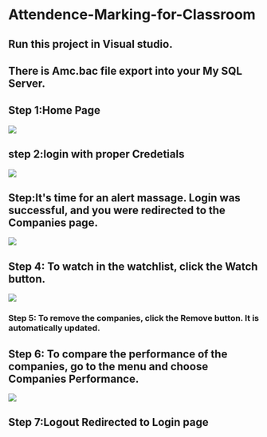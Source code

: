 # Attendence-Marking-for-Classroom

## Run this project in Visual studio.

## There is Amc.bac file export into your My SQL Server.

## Step 1:Home Page 
![](AMC/image/Login.png)

## step 2:login with proper Credetials
![](Images/Login.png)
## Step:It's time for an alert massage. Login was successful, and you were redirected to the Companies page.
![](Images/Companies_Page.png)

## Step 4: To watch in the watchlist, click the Watch button.
![](Images/Watchlist_Page.png)

### Step 5: To remove the companies, click the Remove button. It is automatically updated.

## Step 6: To compare the performance of the companies, go to the menu and choose Companies Performance.
![](Images/Companyperformance.png)

## Step 7:Logout Redirected to Login page
